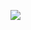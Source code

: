 ![](https://user-images.githubusercontent.com/47387086/75441063-a3a09300-5965-11ea-8153-4b9ef3939c14.gif)
